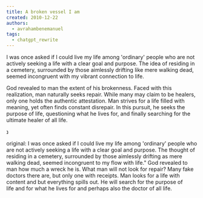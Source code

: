 ```yaml
---
title: A broken vessel I am
created: 2010-12-22
authors:
  - avrahambenemanuel
tags:
  - chatgpt_rewrite
---
```


I was once asked if I could live my life among 'ordinary' people who are not actively seeking a life with a clear goal and purpose. The idea of residing in a cemetery, surrounded by those aimlessly drifting like mere walking dead, seemed incongruent with my vibrant connection to life.

God revealed to man the extent of his brokenness. Faced with this realization, man naturally seeks repair. While many may claim to be healers, only one holds the authentic attestation. Man strives for a life filled with meaning, yet often finds constant disrepair. In this pursuit, he seeks the purpose of life, questioning what he lives for, and finally searching for the ultimate healer of all life.

נ

original:
I was once asked if I could live my life among 'ordinary' people who are not actively seeking a life with a clear goal and purpose. The thought of residing in a cemetery, surrounded by those aimlessly drifting as mere walking dead, seemed incongruent to my flow with life."
God revealed to man how much a wreck he is. What man will not look for repair? Many fake doctors there are, but only one with receipts. Man looks for a life with content and but everything spills out. He will search for the purpose of life and for what he lives for and perhaps also the doctor of all life. 
